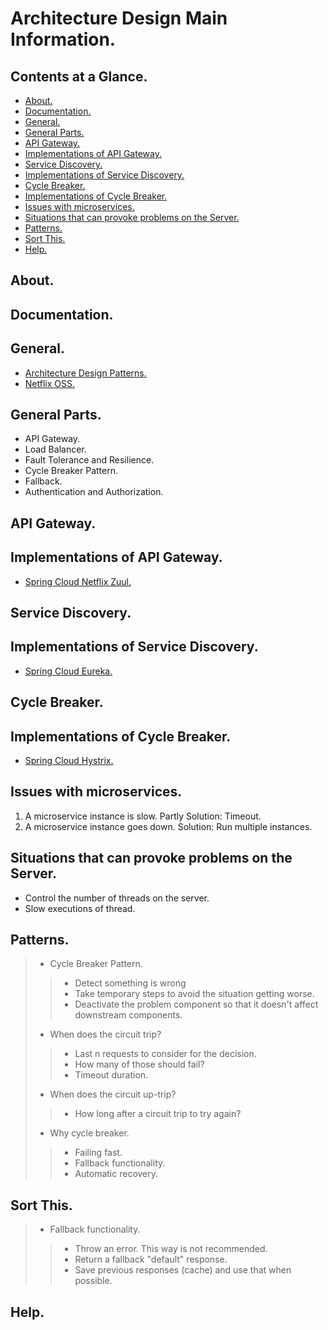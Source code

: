 # Architecture Design Main Information.





## Contents at a Glance.
* [About.](#about)
* [Documentation.](#documentation)
* [General.](#general)
* [General Parts.](#general-parts)
* [API Gateway.](#api-gateway)
* [Implementations of API Gateway.](#implementations-of-api-gateway)
* [Service Discovery.](#service-discovery)
* [Implementations of Service Discovery.](#implementations-of-service-discovery)
* [Cycle Breaker.](#cycle-breaker)
* [Implementations of Cycle Breaker.](#implementations-of-cycle-breaker)
* [Issues with microservices.](#issues-with-microservices)
* [Situations that can provoke problems on the Server.](#situations-that-can-provoke-problems-on-the-server)
* [Patterns.](#patterns)
* [Sort This.](#sort-this)
* [Help.](#help)





## About.





## Documentation.





## General.
* [Architecture Design Patterns.](https://www.google.com/search?q=architecture+design+patterns&oq=archtecture+design+pa&aqs=chrome.1.69i57j0l7.14848j1j7&sourceid=chrome&ie=UTF-8)
* [Netflix OSS.](https://www.google.com/search?q=netflix+oss&oq=netflix+oss&aqs=chrome.0.69i59j35i39j0l3j46j0j69i61.1691j0j7&sourceid=chrome&ie=UTF-8)





## General Parts.
* API Gateway.
* Load Balancer.
* Fault Tolerance and Resilience.
* Cycle Breaker Pattern.
* Fallback.
* Authentication and Authorization. 





## API Gateway.





## Implementations of API Gateway.
* [Spring Cloud Netflix Zuul.](https://www.google.com/search?newwindow=1&safe=active&sxsrf=ALeKk02mF51cVAD_MBuPo7ADNsK2_tnJCg%3A1589446757482&ei=ZQi9Xo2KHc6djLsPpNCfmAE&q=Spring+Cloud+Netflix+Zuul&oq=Spring+Cloud+Netflix+Zuul&gs_lcp=CgZwc3ktYWIQDDIECCMQJzIHCAAQFBCHAjICCAAyBwgAEBQQhwIyAggAMgIIADICCAAyBggAEBYQHjIGCAAQFhAeMgYIABAWEB46BAgAEEdQ7Z8DWO2fA2DTvQNoAHABeACAAV2IAV2SAQExmAEAoAEBqgEHZ3dzLXdpeg&sclient=psy-ab&ved=0ahUKEwjN0PnK_rLpAhXODmMBHSToBxMQ4dUDCAw)





## Service Discovery.





## Implementations of Service Discovery.
* [Spring Cloud Eureka.](https://www.google.com/search?newwindow=1&safe=active&sxsrf=ALeKk03il6YkRLeo54yBpKs39u2euthM5w%3A1589446815684&ei=nwi9XrWqKeyIjLsPqceniAE&q=spring+cloud+netflix+eureka&oq=Spring+Cloud+Netflix+&gs_lcp=CgZwc3ktYWIQAxgCMgQIIxAnMgQIIxAnMgcIABAUEIcCMgIIADICCAAyAggAMgIIADICCAAyAggAMgIIADoECAAQRzoGCAAQFhAeUKCWBljZoAZg4LgGaAFwAXgAgAFXiAHvApIBATWYAQCgAQGqAQdnd3Mtd2l6&sclient=psy-ab)





## Cycle Breaker.





## Implementations of Cycle Breaker.
* [Spring Cloud Hystrix.](https://www.google.com/search?q=spring+cloud+hystrix&oq=spring+cloud+h&aqs=chrome.2.69i57j0l4j69i60l3.7457j0j7&sourceid=chrome&ie=UTF-8)




## Issues with microservices.
1. A microservice instance is slow. Partly Solution: Timeout.
2. A microservice instance goes down. Solution: Run multiple instances.





## Situations that can provoke problems on the Server.
* Control the number of threads on the server.
* Slow executions of thread.





## Patterns.
> * Cycle Breaker Pattern.
>> * Detect something is wrong
>> * Take temporary steps to avoid the situation getting worse.
>> * Deactivate the problem component so that it doesn't affect downstream components.
> * When does the circuit trip?
>> * Last n requests to consider for the decision.
>> * How many of those should fail?
>> * Timeout duration.
> * When does the circuit up-trip?
>> * How long after a circuit trip to try again?
> * Why cycle breaker.
>> * Failing fast.
>> * Fallback functionality.
>> * Automatic recovery.





## Sort This.
> * Fallback functionality.
>> * Throw an error. This way is not recommended.
>> * Return a fallback "default" response.
>> * Save previous responses (cache) and use that when possible.





## Help.
